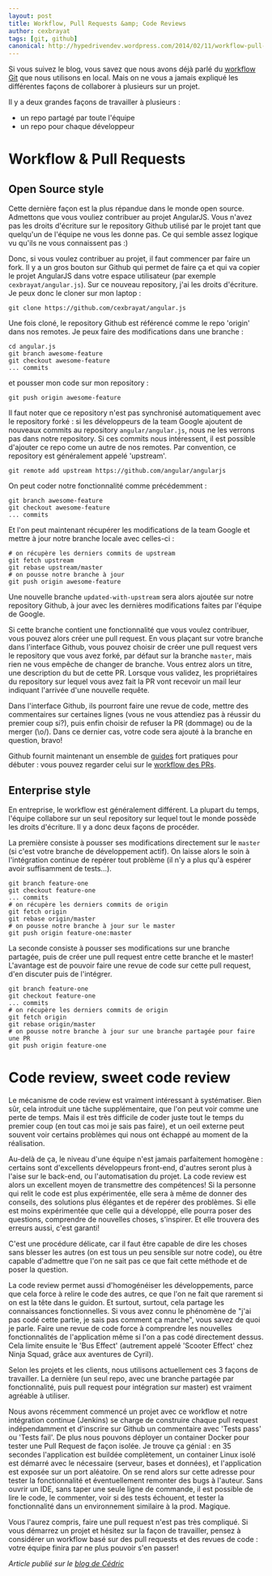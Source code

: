 ```yaml
---
layout: post
title: Workflow, Pull Requests &amp; Code Reviews
author: cexbrayat
tags: [git, github]
canonical: http://hypedrivendev.wordpress.com/2014/02/11/workflow-pull-requests-and-code-reviews
---
```


Si vous suivez le blog, vous savez que nous avons déjà parlé du [workflow Git](/2013/06/03/branching-with-git/) que nous utilisons en local. Mais on ne vous a jamais expliqué les différentes façons de collaborer à plusieurs sur un projet.

Il y a deux grandes façons de travailler à plusieurs :
- un repo partagé par toute l'équipe
- un repo pour chaque développeur

# Workflow &amp; Pull Requests

## Open Source style

Cette dernière façon est la plus répandue dans le monde open source. Admettons que vous vouliez contribuer au projet AngularJS. Vous n'avez pas les droits d'écriture sur le repository Github utilisé par le projet tant que quelqu'un de l'équipe ne vous les donne pas. Ce qui semble assez logique vu qu'ils ne vous connaissent pas :)

Donc, si vous voulez contribuer au projet, il faut commencer par faire un fork. Il y a un gros bouton sur Github qui permet de faire ça et qui va copier le projet AngularJS dans votre espace utilisateur (par exemple `cexbrayat/angular.js`). Sur ce nouveau repository, j'ai les droits d'écriture. Je peux donc le cloner sur mon laptop :

    git clone https://github.com/cexbrayat/angular.js

Une fois cloné, le repository Github est référencé comme le repo 'origin' dans nos remotes. Je peux faire des modifications dans une branche :

    cd angular.js
    git branch awesome-feature
    git checkout awesome-feature
    ... commits

et pousser mon code sur mon repository :

    git push origin awesome-feature

Il faut noter que ce repository n'est pas synchronisé automatiquement avec le repository forké : si les développeurs de la team Google ajoutent de nouveaux commits au repository `angular/angular.js`, nous ne les verrons pas dans notre repository. Si ces commits nous intéressent, il est possible d'ajouter ce repo come un autre de nos remotes. Par convention, ce repository est généralement appelé 'upstream'.

    git remote add upstream https://github.com/angular/angularjs

On peut coder notre fonctionnalité comme précédemment :

    git branch awesome-feature
    git checkout awesome-feature
    ... commits

Et l'on peut maintenant récupérer les modifications de la team Google et mettre à jour notre branche locale avec celles-ci :

    # on récupère les derniers commits de upstream
    git fetch upstream
    git rebase upstream/master
    # on pousse notre branche à jour
    git push origin awesome-feature

Une nouvelle branche `updated-with-upstream` sera alors ajoutée sur notre repository Github, à jour avec les dernières modifications faites par l'équipe de Google.

Si cette branche contient une fonctionnalité que vous voulez contribuer, vous pouvez alors créer une pull request. En vous plaçant sur votre branche dans l'interface Github, vous pouvez choisir de créer une pull request vers le repository que vous avez forké, par défaut sur la branche `master`, mais rien ne vous empêche de changer de branche. Vous entrez alors un titre, une description du but de cette PR. Lorsque vous validez, les propriétaires du repository sur lequel vous avez fait la PR vont recevoir un mail leur indiquant l'arrivée d'une nouvelle requête.

Dans l'interface Github, ils pourront faire une revue de code, mettre des commentaires sur certaines lignes (vous ne vous attendiez pas à réussir du premier coup si?), puis enfin choisir de refuser la PR (dommage) ou de la merger (\o/). Dans ce dernier cas, votre code sera ajouté à la branche en question, bravo!

Github fournit maintenant un ensemble de [guides](http://guides.github.com/) fort pratiques pour débuter : vous pouvez regarder celui sur le [workflow des PRs](http://guides.github.com/overviews/flow/).

## Enterprise style

En entreprise, le workflow est généralement différent. La plupart du temps, l'équipe collabore sur un seul repository sur lequel tout le monde possède les droits d'écriture. Il y a donc deux façons de procéder.

La première consiste à pousser ses modifications directement sur le `master` (si c'est votre branche de développement actif). On laisse alors le soin à l'intégration continue de repérer tout problème (il n'y a plus qu'à espérer avoir suffisamment de tests...).

    git branch feature-one
    git checkout feature-one
    ... commits
    # on récupère les derniers commits de origin
    git fetch origin
    git rebase origin/master
    # on pousse notre branche à jour sur le master
    git push origin feature-one:master

La seconde consiste à pousser ses modifications sur une branche partagée, puis de créer une pull request entre cette branche et le master! L'avantage est de pouvoir faire une revue de code sur cette pull request, d'en discuter puis de l'intégrer.

    git branch feature-one
    git checkout feature-one
    ... commits
    # on récupère les derniers commits de origin
    git fetch origin
    git rebase origin/master
    # on pousse notre branche à jour sur une branche partagée pour faire une PR
    git push origin feature-one

# Code review, sweet code review

Le mécanisme de code review est vraiment intéressant à systématiser. Bien sûr, cela introduit une tâche supplémentaire, que l'on peut voir comme une perte de temps. Mais il est très difficile de coder juste tout le temps du premier coup (en tout cas moi je sais pas faire), et un oeil externe peut souvent voir certains problèmes qui nous ont échappé au moment de la réalisation.

Au-delà de ça, le niveau d'une équipe n'est jamais parfaitement homogène : certains sont d'excellents développeurs front-end, d'autres seront plus à l'aise sur le back-end, ou l'automatisation du projet. La code review est alors un excellent moyen de transmettre des compétences! Si la personne qui relit le code est plus expérimentée, elle sera à même de donner des conseils, des solutions plus élégantes et de repérer des problèmes. Si elle est moins expérimentée que celle qui a développé, elle pourra poser des questions, comprendre de nouvelles choses, s'inspirer. Et elle trouvera des erreurs aussi, c'est garanti!

C'est une procédure délicate, car il faut être capable de dire les choses sans blesser les autres (on est tous un peu sensible sur notre code), ou être capable d'admettre que l'on ne sait pas ce que fait cette méthode et de poser la question.

La code review permet aussi d'homogénéiser les développements, parce que cela force à relire le code des autres, ce que l'on ne fait que rarement si on est la tête dans le guidon. Et surtout, surtout, cela partage les connaissances fonctionnelles. Si vous avez connu le phénomène de "j'ai pas codé cette partie, je sais pas comment ça marche", vous savez de quoi je parle. Faire une revue de code force à comprendre les nouvelles fonctionnalités de l'application même si l'on a pas codé directement dessus. Cela limite ensuite le 'Bus Effect' (autrement appelé 'Scooter Effect' chez Ninja Squad, grâce aux aventures de Cyril).

Selon les projets et les clients, nous utilisons actuellement ces 3 façons de travailler. La dernière (un seul repo, avec une branche partagée par fonctionnalité, puis pull request pour intégration sur master) est vraiment agréable à utiliser.

Nous avons récemment commencé un projet avec ce workflow et notre intégration continue (Jenkins) se charge de construire chaque pull request indépendamment et d'inscrire sur Github un commentaire avec 'Tests pass' ou 'Tests fail'. De plus nous pouvons déployer un container Docker pour tester une Pull Request de façon isolée. Je trouve ça génial : en 35 secondes l'application est buildée complètement, un container Linux isolé est démarré avec le nécessaire (serveur, bases et données), et l'application est exposée sur un port aléatoire. On se rend alors sur cette adresse pour tester la fonctionnalité et éventuellement remonter des bugs à l'auteur. Sans ouvrir un IDE, sans taper une seule ligne de commande, il est possible de lire le code, le commenter, voir si des tests échouent, et tester la fonctionnalité dans un environnement similaire à la prod. Magique.

Vous l'aurez compris, faire une pull request n'est pas très compliqué. Si vous démarrez un projet et hésitez sur la façon de travailler, pensez à considérer un workflow basé sur des pull requests et des revues de code : votre équipe finira par ne plus pouvoir s'en passer!

_Article publié sur le [blog de Cédric](http://hypedrivendev.wordpress.com/2014/02/11/workflow-pull-requests-and-code-reviews "Article original sur le blog de Cédric Exbrayat")_
